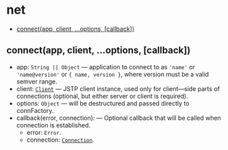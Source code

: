 # net

* [connect(app, client, ...options, \[callback\])](#connectapp-client-options-callback)

## connect(app, client, ...options, \[callback\])

* app: `String || Object` — application to connect to as `'name'` or
  `'name@version'` or `{ name, version }`, where version must be
  a valid semver range.
* client: [`Client`](./client.md#object-client) — JSTP client instance, used
  only for client—side parts of connections (optional, but either server or
  client is required).
* options: `Object` — will be destructured and passed directly to connFactory.
* callback(error, connection): — Optional callback that will be called when
  connection is established.
  * error: `Error`.
  * connection: [`Connection`](./connection.md#class-connection).
